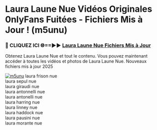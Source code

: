 # Laura Laune Nue Vidéos Originales 0nlyFans Fuitées - Fichiers Mis à Jour ! (m5unu)

<h3>🔴 CLIQUEZ ICI 🌐==►► <a href="https://tinyurl.com/2pmr4ezf" rel="nofollow">Laura Laune Nue Fichiers Mis à Jour</a></h3>

Obtenez Laura Laune Nue et tout le contenu. Vous pouvez maintenant accéder à toutes les vidéos et photos de Laura Laune Nue. Nouveaux fichiers mis à jour 2025

[![m5unu](https://i.imgur.com/6SNvagu.gif)](https://tinyurl.com/2pmr4ezf)
laura frison nue<br>
laura sepul nue<br>
laura giraudi nue<br>
laura antonnelli nue<br>
laura antonelli nue<br>
laura harring nue<br>
laura linney nue<br>
laura haddock nue<br>
laura pausini nue<br>
laura morante nue